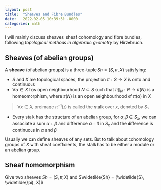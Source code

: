 ```yaml
---
layout: post
title:  "Sheaves and Fibre Bundles"
date:   2022-02-05 10:39:30 -0000
categories: math
---
```

I will mainly discuss sheaves, sheaf cohomology and fibre bundles, following _topological methods in algebraic geometry_ by Hirzebruch.
## Sheaves (of abelian groups)
A **sheave** (of abelian groups) is a three-tuple $Sh = (S, \pi, X)$ satisfying:
- $S$ and $X$ are topological spaces, the projection $\pi: S \to X$ is onto and continuous
- $\forall \alpha \in X$ has open neighbourhood $N \subset S$ such that $\pi\|_N:N \to \pi(N)$ is a homeomorphism, where $\pi(N)$ is an open neighbourhood of $\pi(\alpha)$ in $X$  
> $\forall x \in X$, preimage $\pi^{-1}(x)$ is called the **stalk** over $x$, denoted by $S_x$    
- Every stalk has the structure of an abelian group, for $\alpha, \beta \in S_x$, we can associate a sum $\alpha + \beta$ and difference $\alpha - \beta$ in $S_x$ and the difference is continuous in $\alpha$ and $\beta$

Usually we can define sheaves of any sets. But to talk about cohomology groups of $X$ with sheaf coefficients, the stalk has to be either a module or an abelian group.

## Sheaf homomorphism
Give two sheaves $Sh = (S, \pi, X)$ and $\widetilde{Sh} = (\widetilde{S}, \widetilde{\pi}, X)$